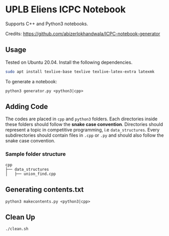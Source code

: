 # UPLB Eliens ICPC Notebook
Supports C++ and Python3 notebooks.

Credits: https://github.com/abizerlokhandwala/ICPC-notebook-generator

## Usage
Tested on Ubuntu 20.04. Install the following dependencies.
```bash
sudo apt install texlive-base texlive texlive-latex-extra latexmk
```

To generate a notebook:

```
python3 generator.py <python3|cpp>
```

## Adding Code
The codes are placed in `cpp` and `python3` folders. Each directories inside these folders should follow the **snake case convention**. Directories should represent a topic in competitive programming, i.e `data_structures`. Every subdirectories should contain files in `.cpp` or `.py` and should also follow the snake case convention.

### Sample folder structure
```
cpp
├── data_structures
│   ├── union_find.cpp
```

## Generating contents.txt
```
python3 makecontents.py <python3|cpp>
```

##  Clean Up
```
./clean.sh
```
